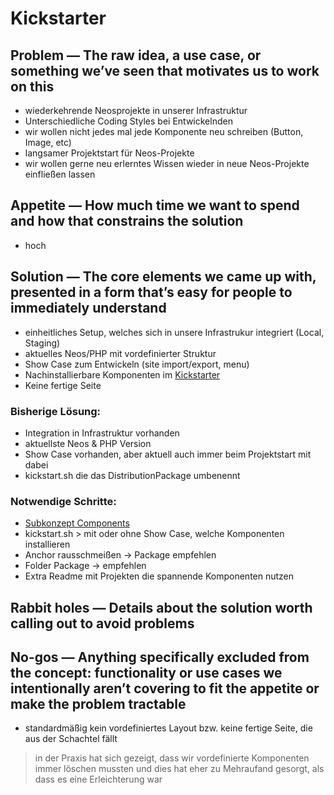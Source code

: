 # Kickstarter

## Problem — The raw idea, a use case, or something we’ve seen that motivates us to work on this

* wiederkehrende Neosprojekte in unserer Infrastruktur
* Unterschiedliche Coding Styles bei Entwickelnden
* wir wollen nicht jedes mal jede Komponente neu schreiben (Button, Image, etc)
* langsamer Projektstart für Neos-Projekte
* wir wollen gerne neu erlerntes Wissen wieder in neue Neos-Projekte einfließen lassen

## Appetite — How much time we want to spend and how that constrains the solution

* hoch

## Solution — The core elements we came up with, presented in a form that’s easy for people to immediately understand

* einheitliches Setup, welches sich in unsere Infrastrukur integriert (Local, Staging)
* aktuelles Neos/PHP mit vordefinierter Struktur
* Show Case zum Entwickeln (site import/export, menu)
* Nachinstallierbare Komponenten im [Kickstarter](./20240409101010_Concept_Components.md)
* Keine fertige Seite

### Bisherige Lösung:
* Integration in Infrastruktur vorhanden
* aktuellste Neos & PHP Version
* Show Case vorhanden, aber aktuell auch immer beim Projektstart mit dabei
* kickstart.sh die das DistributionPackage umbenennt

### Notwendige Schritte:
* [Subkonzept Components](./20240409101010_Concept_Components.md)
* kickstart.sh > mit oder ohne Show Case, welche Komponenten installieren
* Anchor rausschmeißen -> Package empfehlen
* Folder Package -> empfehlen
* Extra Readme mit Projekten die spannende Komponenten nutzen

## Rabbit holes — Details about the solution worth calling out to avoid problems

## No-gos — Anything specifically excluded from the concept: functionality or use cases we intentionally aren’t covering to fit the appetite or make the problem tractable

* standardmäßig kein vordefiniertes Layout bzw. keine fertige Seite, die aus der Schachtel fällt

> in der Praxis hat sich gezeigt, dass wir vordefinierte Komponenten immer löschen mussten und dies hat eher zu Mehraufand gesorgt, als dass es eine Erleichterung war
